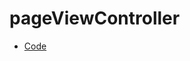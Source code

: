 # pageViewController


* [Code](https://github.com/junlight94/pageViewController/blob/main/SwiftG/SwiftG/ViewController.swift)
